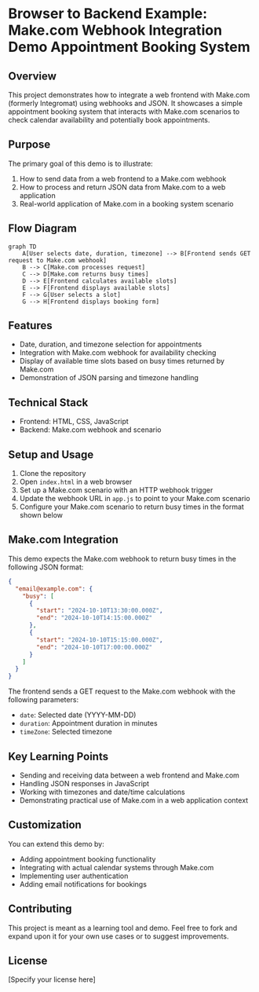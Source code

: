 # Browser to Backend Example: Make.com Webhook Integration Demo Appointment Booking System

## Overview
This project demonstrates how to integrate a web frontend with Make.com (formerly Integromat) using webhooks and JSON. It showcases a simple appointment booking system that interacts with Make.com scenarios to check calendar availability and potentially book appointments.

## Purpose
The primary goal of this demo is to illustrate:
1. How to send data from a web frontend to a Make.com webhook
2. How to process and return JSON data from Make.com to a web application
3. Real-world application of Make.com in a booking system scenario

## Flow Diagram
```mermaid
graph TD
    A[User selects date, duration, timezone] --> B[Frontend sends GET request to Make.com webhook]
    B --> C[Make.com processes request]
    C --> D[Make.com returns busy times]
    D --> E[Frontend calculates available slots]
    E --> F[Frontend displays available slots]
    F --> G[User selects a slot]
    G --> H[Frontend displays booking form]
```

## Features
- Date, duration, and timezone selection for appointments
- Integration with Make.com webhook for availability checking
- Display of available time slots based on busy times returned by Make.com
- Demonstration of JSON parsing and timezone handling

## Technical Stack
- Frontend: HTML, CSS, JavaScript
- Backend: Make.com webhook and scenario

## Setup and Usage
1. Clone the repository
2. Open `index.html` in a web browser
3. Set up a Make.com scenario with an HTTP webhook trigger
4. Update the webhook URL in `app.js` to point to your Make.com scenario
5. Configure your Make.com scenario to return busy times in the format shown below

## Make.com Integration
This demo expects the Make.com webhook to return busy times in the following JSON format:

```json
{
  "email@example.com": {
    "busy": [
      {
        "start": "2024-10-10T13:30:00.000Z",
        "end": "2024-10-10T14:15:00.000Z"
      },
      {
        "start": "2024-10-10T15:15:00.000Z",
        "end": "2024-10-10T17:00:00.000Z"
      }
    ]
  }
}
```

The frontend sends a GET request to the Make.com webhook with the following parameters:
- `date`: Selected date (YYYY-MM-DD)
- `duration`: Appointment duration in minutes
- `timeZone`: Selected timezone

## Key Learning Points
- Sending and receiving data between a web frontend and Make.com
- Handling JSON responses in JavaScript
- Working with timezones and date/time calculations
- Demonstrating practical use of Make.com in a web application context

## Customization
You can extend this demo by:
- Adding appointment booking functionality
- Integrating with actual calendar systems through Make.com
- Implementing user authentication
- Adding email notifications for bookings

## Contributing
This project is meant as a learning tool and demo. Feel free to fork and expand upon it for your own use cases or to suggest improvements.

## License
[Specify your license here]